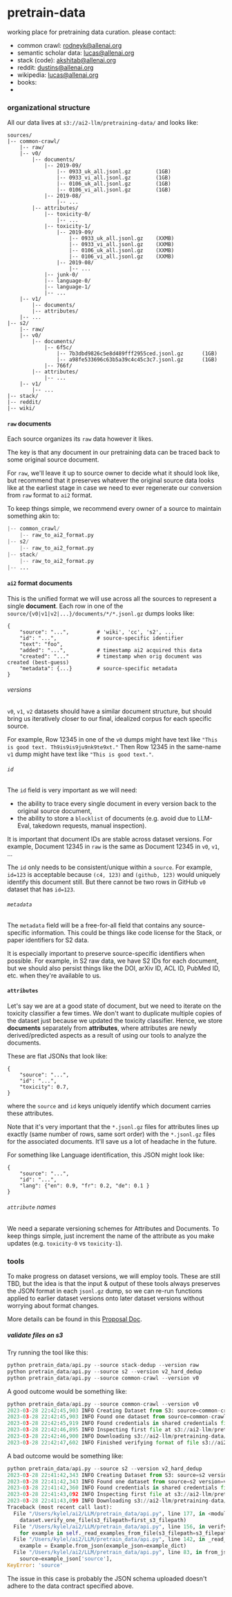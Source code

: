# pretrain-data

working place for pretraining data curation. please contact:
- common crawl: rodneyk@allenai.org
- semantic scholar data: lucas@allenai.org
- stack (code): akshitab@allenai.org
- reddit: dustins@allenai.org
- wikipedia: lucas@allenai.org
- books:
-

### organizational structure

All our data lives at `s3://ai2-llm/pretraining-data/` and looks like:

```
sources/
|-- common-crawl/
    |-- raw/
    |-- v0/
        |-- documents/
            |-- 2019-09/
                |-- 0933_uk_all.jsonl.gz        (1GB)
                |-- 0933_vi_all.jsonl.gz        (1GB)
                |-- 0106_uk_all.jsonl.gz        (1GB)
                |-- 0106_vi_all.jsonl.gz        (1GB)
            |-- 2019-08/
                |-- ...
        |-- attributes/
            |-- toxicity-0/
                |-- ...
            |-- toxicity-1/
                |-- 2019-09/
                    |-- 0933_uk_all.jsonl.gz    (XXMB)
                    |-- 0933_vi_all.jsonl.gz    (XXMB)
                    |-- 0106_uk_all.jsonl.gz    (XXMB)
                    |-- 0106_vi_all.jsonl.gz    (XXMB)
                |-- 2019-08/
                    |-- ...
            |-- junk-0/
            |-- language-0/
            |-- language-1/
            |-- ...
    |-- v1/
        |-- documents/
        |-- attributes/
    |-- ...
|-- s2/
    |-- raw/
    |-- v0/
        |-- documents/
            |-- 6f5c/
                |-- 7b3dbd9826c5e8d489fff2955ced.jsonl.gz      (1GB)
                |-- a98fe533696c63b5a39c4c45c3c7.jsonl.gz      (1GB)
            |-- 766f/
        |-- attributes/
            |-- ...
    |-- v1/
        |-- ...
|-- stack/
|-- reddit/
|-- wiki/
```

#### `raw` documents

Each source organizes its `raw` data however it likes.

The key is that any document in our pretraining data can be traced back to some original source document.

For `raw`, we'll leave it up to source owner to decide what it should look like, but recommend that it preserves whatever the original source data looks like at the earliest stage in case we need to ever regenerate our conversion from `raw` format to `ai2` format.

To keep things simple, we recommend every owner of a source to maintain something akin to:
```python
|-- common_crawl/
    |-- raw_to_ai2_format.py
|-- s2/
    |-- raw_to_ai2_format.py
|-- stack/
    |-- raw_to_ai2_format.py
|-- ...
```


#### `ai2` format documents

This is the unified format we will use across all the sources to represent a single **document**. Each row in one of the `source/{v0|v1|v2|...}/documents/*/*.jsonl.gz` dumps looks like:

```
{
    "source": "...",         # 'wiki', 'cc', 's2', ...
    "id": "...",             # source-specific identifier
    "text": "foo",
    "added": "...",          # timestamp ai2 acquired this data
    "created": "..."         # timestamp when orig document was created (best-guess)
    "metadata": {...}        # source-specific metadata
}
```

###### versions

`v0`, `v1`, `v2` datasets should have a similar document structure, but should bring us iteratively closer to our final, idealized corpus for each specific source.

For example, Row 12345 in one of the `v0` dumps might have text like `"This is good text. Th9is9is9ju9nk9te9xt."` Then Row 12345 in the same-name `v1` dump might have text like `"This is good text."`.


###### `id`

The `id` field is very important as we will need:

 * the ability to trace every single document in every version back to the original source document,
 * the ability to store a `blocklist` of documents (e.g. avoid due to LLM-Eval, takedown requests, manual inspection).

It is important that document IDs are stable across dataset versions. For example, Document 12345 in `raw` is the same as Document 12345 in `v0`, `v1`, ...

The `id` only needs to be consistent/unique within a `source`. For example, `id=123` is acceptable because `(c4, 123)` and `(github, 123)` would uniquely identify this document still. But there cannot be two rows in GitHub `v0` dataset that has `id=123`.


###### `metadata`

The `metadata` field will be a free-for-all field that contains any source-specific information. This could be things like code license for the Stack, or paper identifiers for S2 data.

It is especially important to preserve source-specific identifiers when possible. For example, in S2 raw data, we have S2 IDs for each document, but we should also persist things like the DOI, arXiv ID, ACL ID, PubMed ID, etc. when they're available to us.


#### `attributes`

Let's say we are at a good state of document, but we need to iterate on the toxicity classifier a few times. We don't want to duplicate multiple copies of the dataset just because we updated the toxicity classifier. Hence, we store **documents** separately from **attributes**, where attributes are newly derived/predicted aspects as a result of using our tools to analyze the documents.

These are flat JSONs that look like:

```
{
    "source": "...",
    "id": "...",
    "toxicity": 0.7,
}
```

where the `source` and `id` keys uniquely identify which document carries these attributes.

Note that it's very important that the `*.jsonl.gz` files for attributes lines up exactly (same number of rows, same sort order) with the `*.jsonl.gz` files for the associated documents. It'll save us a lot of headache in the future.


For something like Language identification, this JSON might look like:

```
{
    "source": "...",
    "id": "...",
    "lang": {"en": 0.9, "fr": 0.2, "de": 0.1 }
}
```

###### `attribute` names

We need a separate versioning schemes for Attributes and Documents. To keep things simple, just increment the name of the attribute as you make updates (e.g. `toxicity-0` vs `toxicity-1`).



### tools

To make progress on dataset versions, we will employ tools. These are still TBD, but the idea is that the input & output of these tools always preserves the JSON format in each `jsonl.gz` dump, so we can re-run functions applied to earlier dataset versions onto later dataset versions without worrying about format changes.

More details can be found in this [Proposal Doc](https://docs.google.com/document/d/18T5_v3QeWPiiuSsUi09_6-ZxW_i47cBatblABb9IZ0M/edit?usp=sharing).


##### validate files on s3

Try running the tool like this:
```python
python pretrain_data/api.py --source stack-dedup --version raw
python pretrain_data/api.py --source s2 --version v2_hard_dedup
python pretrain_data/api.py --source common-crawl --version v0
```

A good outcome would be something like:
```python
python pretrain_data/api.py --source common-crawl --version v0
2023-03-28 22:42:45,903 INFO Creating Dataset from S3: source=common-crawl version=v0
2023-03-28 22:42:45,903 INFO Found one dataset from source=common-crawl version=v0
2023-03-28 22:42:45,919 INFO Found credentials in shared credentials file: ~/.aws/credentials
2023-03-28 22:42:46,895 INFO Inspecting first file at s3://ai2-llm/pretraining-data/sources/common-crawl/v0/documents/mined_split/2021-49/0000/af_all.json.gz
2023-03-28 22:42:46,900 INFO Downloading s3://ai2-llm/pretraining-data/sources/common-crawl/v0/documents/mined_split/2021-49/0000/af_all.json.gz to a temporary file
2023-03-28 22:42:47,602 INFO Finished verifying format of file s3://ai2-llm/pretraining-data/sources/common-crawl/v0/documents/mined_split/2021-49/0000/af_all.json.gz
```

A bad outcome would be something like:
```python
python pretrain_data/api.py --source s2 --version v2_hard_dedup
2023-03-28 22:41:42,343 INFO Creating Dataset from S3: source=s2 version=v2_hard_dedup
2023-03-28 22:41:42,343 INFO Found one dataset from source=s2 version=v2_hard_dedup
2023-03-28 22:41:42,360 INFO Found credentials in shared credentials file: ~/.aws/credentials
2023-03-28 22:41:43,092 INFO Inspecting first file at s3://ai2-llm/pretraining-data/sources/s2/v2_hard_dedup/dataset=s2ag/split=train/20230325_012658_00070_r5rtx_05e25fa5-bcd6-4f52-8de8-68021311c628.gz
2023-03-28 22:41:43,099 INFO Downloading s3://ai2-llm/pretraining-data/sources/s2/v2_hard_dedup/dataset=s2ag/split=train/20230325_012658_00070_r5rtx_05e25fa5-bcd6-4f52-8de8-68021311c628.gz to a temporary file
Traceback (most recent call last):
  File "/Users/kylel/ai2/LLM/pretrain_data/api.py", line 177, in <module>
    dataset.verify_one_file(s3_filepath=first_s3_filepath)
  File "/Users/kylel/ai2/LLM/pretrain_data/api.py", line 156, in verify_one_file
    for example in self._read_examples_from_file(s3_filepath=s3_filepath):
  File "/Users/kylel/ai2/LLM/pretrain_data/api.py", line 142, in _read_examples_from_file
    example = Example.from_json(example_json=example_dict)
  File "/Users/kylel/ai2/LLM/pretrain_data/api.py", line 83, in from_json
    source=example_json['source'],
KeyError: 'source'
```

The issue in this case is probably the JSON schema uploaded doesn't adhere to the data contract specified above.
